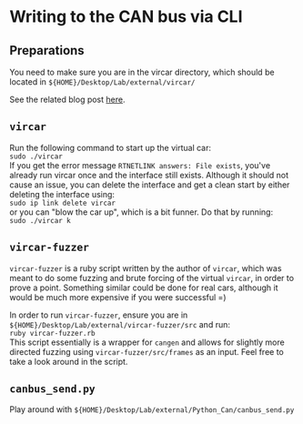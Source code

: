 # Writing to the CAN bus via CLI  
## Preparations  
You need to make sure you are in the vircar directory, which should be located in `${HOME}/Desktop/Lab/external/vircar/`  

See the related blog post [here](http://dn5.ljuska.org/cyber-attacks-on-vehicles-2.html).  

## `vircar`  
Run the following command to start up the virtual car:  
`sudo ./vircar`  
If you get the error message `RTNETLINK answers: File exists`, you've already run vircar once and the interface still exists.  Although it should not cause an issue, you can delete the interface and get a clean start by either deleting the interface using:  
`sudo ip link delete vircar`  
or you can "blow the car up", which is a bit funner.  Do that by running:  
`sudo ./vircar k`  

## `vircar-fuzzer`  
`vircar-fuzzer` is a ruby script written by the author of `vircar`, which was meant to do some fuzzing and brute forcing of the virtual `vircar`, in order to prove a point.  Something similar could be done for real cars, although it would be much more expensive if you were successful =)  
  
In order to run `vircar-fuzzer`, ensure you are in `${HOME}/Desktop/Lab/external/vircar-fuzzer/src` and run:  
`ruby vircar-fuzzer.rb`  
This script essentially is a wrapper for `cangen` and allows for slightly more directed fuzzing using `vircar-fuzzer/src/frames` as an input.  Feel free to take a look around in the script.  

## `canbus_send.py`  
Play around with `${HOME}/Desktop/Lab/external/Python_Can/canbus_send.py`  

